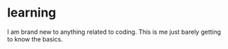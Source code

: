 # learning
I am brand new to anything related to coding. This is me just barely getting to know the basics.
